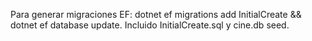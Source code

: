 Para generar migraciones EF: dotnet ef migrations add InitialCreate && dotnet ef database update. Incluido InitialCreate.sql y cine.db seed.